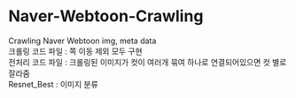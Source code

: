 # Naver-Webtoon-Crawling
Crawling Naver Webtoon img, meta data
<br/>
크롤링 코드 파일 : 쪽 이동 제외 모두 구현 <br/>
전처리 코드 파일 : 크롤링된 이미지가 컷이 여러개 묶여 하나로 연결되어있으면 컷 별로 잘라줌 <br/>
Resnet_Best : 이미지 분류 

